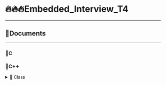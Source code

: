 # 🔥🔥🔥Embedded_Interview_T4
-------------------------------------------------------------
## 🧾Documents
-------------------------------------------------------------
###  💊C 
### 💊C++      
<details>

<summary>🔸 Class</summary>
   
###      Khái niệm
   > Class hay lớp là một mô tả trừu tượng (abstract) của nhóm các đối tượng (object) có cùng bản chất, ngược lại mỗi một đối tượng là một thể hiện cụ thể (instance) cho những mô tả trừu tượng đó. Một class trong C++ sẽ có các đặc điểm sau:
   
        ▪ Một class bao gồm các thành phần dữ liệu (thuộc tính hay property) và các phương thức (hàm thành phần hay method).

        ▪ Class thực chất là một kiểu dữ liệu do người lập trình định nghĩa.

        ▪ Trong C++, từ khóa class sẽ chỉ điểm bắt đầu của một class sẽ được cài đặt.
    

</details>
